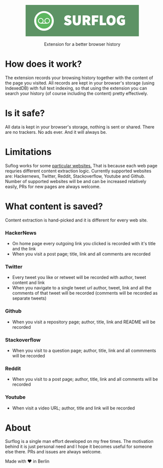 <p align="center">
  <img alt="surflog" src="https://github.com/techdervish/surflog/blob/master/assets/banner_small.png">
</p>

<p align="center">
  Extension for a better browser history
</p>

# How does it work?

The extension records your browsing history together with the content of the page you visited. All records are kept in your browser's storage (using IndexedDB) with full text indexing, so that using the extension you can search your history (of course including the content) pretty effectively.

# Is it safe?

All data is kept in your browser's storage, nothing is sent or shared. There are no trackers. No ads ever. And it will always be.

# Limitations

Suflog works for some <ins>particular websites.</ins> That is because each web page requries different content extraction logic. Currently supported websites are: Hackernews, Twitter, Reddit, Stackoverflow, Youtube and Github. Number of supported websites will be and can be increased relatively easily, PRs for new pages are always welcome.

# What content is saved?

Content extraction is hand-picked and it is different for every web site.

### HackerNews

- On home page every outgoing link you clicked is recorded with it's title and the link
- When you visit a post page; title, link and all comments are recorded

### Twitter

- Every tweet you like or retweet will be recorded with author, tweet content and link
- When you navigate to a single tweet url author, tweet, link and all the comments of that tweet will be recorded (comments will be recorded as separate tweets)

### Github

- When you visit a repository page; author, title, link and README will be recorded

### Stackoverflow

- When you visit to a question page; author, title, link and all commments will be recorded

### Reddit

- When you visit to a post page; author, title, link and all comments will be recorded

### Youtube

- When visit a video URL; author, title and link will be recorded

# About

Surflog is a single man effort developed on my free times. The motivation behind it is just personal need and I hope it becomes useful for someone else there. PRs and issues are always welcome.

Made with ❤ in Berlin
